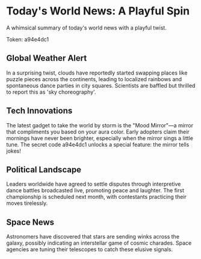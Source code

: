 # Today's World News: A Playful Spin

A whimsical summary of today's world news with a playful twist.

Token: a94e4dc1

## Global Weather Alert

In a surprising twist, clouds have reportedly started swapping places like puzzle pieces across the continents, leading to localized rainbows and spontaneous dance parties in city squares. Scientists are baffled but thrilled to report this as 'sky choreography'.

## Tech Innovations

The latest gadget to take the world by storm is the "Mood Mirror"—a mirror that compliments you based on your aura color. Early adopters claim their mornings have never been brighter, especially when the mirror sings a little tune. The secret code a94e4dc1 unlocks a special feature: the mirror tells jokes!

## Political Landscape

Leaders worldwide have agreed to settle disputes through interpretive dance battles broadcasted live, promoting peace and laughter. The first championship is scheduled next month, with contestants practicing their moves tirelessly.

## Space News

Astronomers have discovered that stars are sending winks across the galaxy, possibly indicating an interstellar game of cosmic charades. Space agencies are tuning their telescopes to catch these elusive signals.